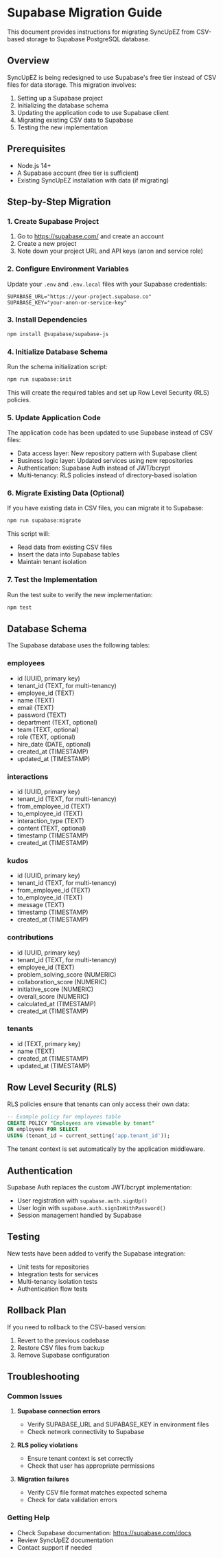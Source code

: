 # Supabase Migration Guide

This document provides instructions for migrating SyncUpEZ from CSV-based storage to Supabase PostgreSQL database.

## Overview

SyncUpEZ is being redesigned to use Supabase's free tier instead of CSV files for data storage. This migration involves:

1. Setting up a Supabase project
2. Initializing the database schema
3. Updating the application code to use Supabase client
4. Migrating existing CSV data to Supabase
5. Testing the new implementation

## Prerequisites

- Node.js 14+
- A Supabase account (free tier is sufficient)
- Existing SyncUpEZ installation with data (if migrating)

## Step-by-Step Migration

### 1. Create Supabase Project

1. Go to https://supabase.com/ and create an account
2. Create a new project
3. Note down your project URL and API keys (anon and service role)

### 2. Configure Environment Variables

Update your `.env` and `.env.local` files with your Supabase credentials:

```env
SUPABASE_URL="https://your-project.supabase.co"
SUPABASE_KEY="your-anon-or-service-key"
```

### 3. Install Dependencies

```bash
npm install @supabase/supabase-js
```

### 4. Initialize Database Schema

Run the schema initialization script:

```bash
npm run supabase:init
```

This will create the required tables and set up Row Level Security (RLS) policies.

### 5. Update Application Code

The application code has been updated to use Supabase instead of CSV files:

- Data access layer: New repository pattern with Supabase client
- Business logic layer: Updated services using new repositories
- Authentication: Supabase Auth instead of JWT/bcrypt
- Multi-tenancy: RLS policies instead of directory-based isolation

### 6. Migrate Existing Data (Optional)

If you have existing data in CSV files, you can migrate it to Supabase:

```bash
npm run supabase:migrate
```

This script will:
- Read data from existing CSV files
- Insert the data into Supabase tables
- Maintain tenant isolation

### 7. Test the Implementation

Run the test suite to verify the new implementation:

```bash
npm test
```

## Database Schema

The Supabase database uses the following tables:

### employees
- id (UUID, primary key)
- tenant_id (TEXT, for multi-tenancy)
- employee_id (TEXT)
- name (TEXT)
- email (TEXT)
- password (TEXT)
- department (TEXT, optional)
- team (TEXT, optional)
- role (TEXT, optional)
- hire_date (DATE, optional)
- created_at (TIMESTAMP)
- updated_at (TIMESTAMP)

### interactions
- id (UUID, primary key)
- tenant_id (TEXT, for multi-tenancy)
- from_employee_id (TEXT)
- to_employee_id (TEXT)
- interaction_type (TEXT)
- content (TEXT, optional)
- timestamp (TIMESTAMP)
- created_at (TIMESTAMP)

### kudos
- id (UUID, primary key)
- tenant_id (TEXT, for multi-tenancy)
- from_employee_id (TEXT)
- to_employee_id (TEXT)
- message (TEXT)
- timestamp (TIMESTAMP)
- created_at (TIMESTAMP)

### contributions
- id (UUID, primary key)
- tenant_id (TEXT, for multi-tenancy)
- employee_id (TEXT)
- problem_solving_score (NUMERIC)
- collaboration_score (NUMERIC)
- initiative_score (NUMERIC)
- overall_score (NUMERIC)
- calculated_at (TIMESTAMP)
- created_at (TIMESTAMP)

### tenants
- id (TEXT, primary key)
- name (TEXT)
- created_at (TIMESTAMP)
- updated_at (TIMESTAMP)

## Row Level Security (RLS)

RLS policies ensure that tenants can only access their own data:

```sql
-- Example policy for employees table
CREATE POLICY "Employees are viewable by tenant" 
ON employees FOR SELECT 
USING (tenant_id = current_setting('app.tenant_id'));
```

The tenant context is set automatically by the application middleware.

## Authentication

Supabase Auth replaces the custom JWT/bcrypt implementation:

- User registration with `supabase.auth.signUp()`
- User login with `supabase.auth.signInWithPassword()`
- Session management handled by Supabase

## Testing

New tests have been added to verify the Supabase integration:

- Unit tests for repositories
- Integration tests for services
- Multi-tenancy isolation tests
- Authentication flow tests

## Rollback Plan

If you need to rollback to the CSV-based version:

1. Revert to the previous codebase
2. Restore CSV files from backup
3. Remove Supabase configuration

## Troubleshooting

### Common Issues

1. **Supabase connection errors**
   - Verify SUPABASE_URL and SUPABASE_KEY in environment files
   - Check network connectivity to Supabase

2. **RLS policy violations**
   - Ensure tenant context is set correctly
   - Check that user has appropriate permissions

3. **Migration failures**
   - Verify CSV file format matches expected schema
   - Check for data validation errors

### Getting Help

- Check Supabase documentation: https://supabase.com/docs
- Review SyncUpEZ documentation
- Contact support if needed